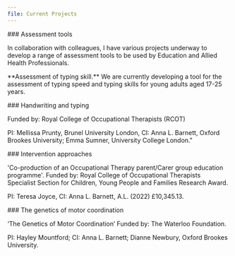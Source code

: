```yaml
---
file: Current Projects
---
```

\### Assessment tools



In collaboration with colleagues, I have various projects underway to develop a range of assessment tools to be used by Education and Allied Health Professionals.



\*\*Assessment of typing skill.\*\* We are currently developing a tool for the assessment of typing speed and typing skills for young adults aged 17-25 years.



\### Handwriting and typing



Funded by: Royal College of Occupational Therapists (RCOT)

PI: Mellissa Prunty, Brunel University London, CI: Anna L. Barnett, Oxford Brookes University; Emma Sumner, University College London."



\### Intervention approaches



'Co-production of an Occupational Therapy parent/Carer group education programme'. Funded by: Royal College of Occupational Therapists Specialist Section for Children, Young People and Families Research Award.

PI: Teresa Joyce, CI: Anna L. Barnett, A.L. (2022) £10,345.13.



\### The genetics of motor coordination



‘The Genetics of Motor Coordination’ Funded by: The Waterloo Foundation.

PI: Hayley Mountford; CI: Anna L. Barnett; Dianne Newbury, Oxford Brookes University.
